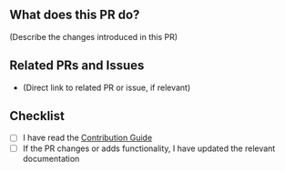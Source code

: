 <!--
Thank you for sending the PR! We appreciate you spending the time to work on these changes.

Help us understand your motivation by explaining why you decided to make this change.

You can learn more about contributing to CopilotKit here: https://github.com/copilotkit/copilotkit/blob/main/CONTRIBUTING.md

Happy contributing!

-->

## What does this PR do?

(Describe the changes introduced in this PR)

## Related PRs and Issues

- (Direct link to related PR or issue, if relevant)

## Checklist

- [ ] I have read the [Contribution Guide](https://github.com/copilotkit/copilotkit/blob/main/CONTRIBUTING.md)
- [ ] If the PR changes or adds functionality, I have updated the relevant documentation